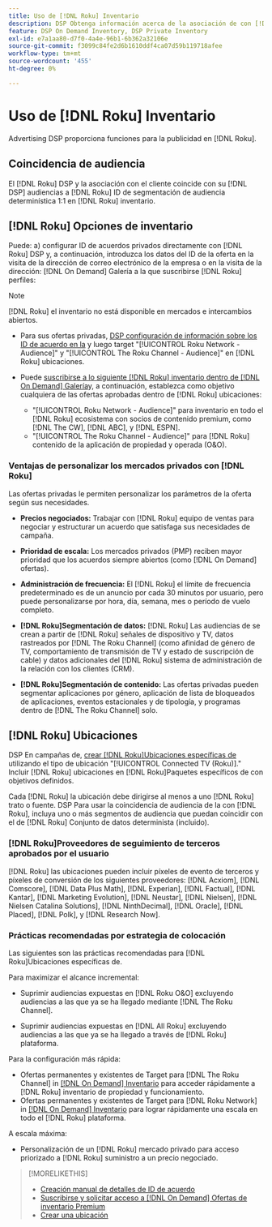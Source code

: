 ```yaml
---
title: Uso de [!DNL Roku] Inventario
description: DSP Obtenga información acerca de la asociación de con [!DNL Roku], incluidas las opciones de inventario, los proveedores de seguimiento de terceros aprobados y las prácticas recomendadas para [!DNL Roku]Ubicaciones específicas de.
feature: DSP On Demand Inventory, DSP Private Inventory
exl-id: e7a1aa80-d7f0-4a4e-96b1-6b362a32106e
source-git-commit: f3099c84fe2d6b1610ddf4ca07d59b119718afee
workflow-type: tm+mt
source-wordcount: '455'
ht-degree: 0%

---
```


# Uso de [!DNL Roku] Inventario

Advertising DSP proporciona funciones para la publicidad en [!DNL Roku].

## Coincidencia de audiencia

El [!DNL Roku] DSP y la asociación con el cliente coincide con su [!DNL DSP] audiencias a [!DNL Roku] ID de segmentación de audiencia determinística 1:1 en [!DNL Roku] inventario.

## [!DNL Roku] Opciones de inventario

Puede: a) configurar ID de acuerdos privados directamente con [!DNL Roku] DSP y, a continuación, introduzca los datos del ID de la oferta en la visita de la dirección de correo electrónico de la empresa o en la visita de la dirección: [!DNL On Demand] Galería a la que suscribirse [!DNL Roku] perfiles:

>[!NOTE]
>
>[!DNL Roku] el inventario no está disponible en mercados e intercambios abiertos.

* Para sus ofertas privadas, [DSP configuración de información sobre los ID de acuerdo en la](/help/dsp/inventory/deal-id-create.md) y luego target &quot;[!UICONTROL Roku Network - Audience]&quot; y &quot;[!UICONTROL The Roku Channel - Audience]&quot; en [!DNL Roku] ubicaciones.<!-- Or do you target the deal ID?? I see those strings for Roku On Demand inventory. Clarify if all Roku private deals show up as one or the other of these in Roku Private inventory in Roku placement settings. -->

* Puede [suscribirse a lo siguiente [!DNL Roku] inventario dentro de [!DNL On Demand] Galería](/help/dsp/inventory/on-demand-inventory-subscribe.md)y, a continuación, establezca como objetivo cualquiera de las ofertas aprobadas dentro de [!DNL Roku] ubicaciones:

   * &quot;[!UICONTROL Roku Network - Audience]&quot; para inventario en todo el [!DNL Roku] ecosistema con socios de contenido premium, como [!DNL The CW], [!DNL ABC], y [!DNL ESPN].
   * &quot;[!UICONTROL The Roku Channel - Audience]&quot; para [!DNL Roku] contenido de la aplicación de propiedad y operada (O&amp;O).

### Ventajas de personalizar los mercados privados con [!DNL Roku]

Las ofertas privadas le permiten personalizar los parámetros de la oferta según sus necesidades.

* **Precios negociados:** Trabajar con [!DNL Roku] equipo de ventas para negociar y estructurar un acuerdo que satisfaga sus necesidades de campaña.

* **Prioridad de escala:** Los mercados privados (PMP) reciben mayor prioridad que los acuerdos siempre abiertos (como [!DNL On Demand] ofertas).

* **Administración de frecuencia:** El [!DNL Roku] el límite de frecuencia predeterminado es de un anuncio por cada 30 minutos por usuario, pero puede personalizarse por hora, día, semana, mes o período de vuelo completo.<!-- Within the DSP placement settings? NO - you negotiate this with Roku, but Christine to confirm with Amanda whether you should be able to edit this in placement. -->

* **[!DNL Roku]Segmentación de datos:** [!DNL Roku] Las audiencias de se crean a partir de [!DNL Roku] señales de dispositivo y TV, datos rastreados por [!DNL The Roku Channel] (como afinidad de género de TV, comportamiento de transmisión de TV y estado de suscripción de cable) y datos adicionales del [!DNL Roku] sistema de administración de la relación con los clientes (CRM).

* **[!DNL Roku]Segmentación de contenido:** Las ofertas privadas pueden segmentar aplicaciones por género, aplicación de lista de bloqueados de aplicaciones, eventos estacionales y de tipología, y programas dentro de [!DNL The Roku Channel] solo.

## [!DNL Roku] Ubicaciones

DSP En campañas de, [crear [!DNL Roku]Ubicaciones específicas de](/help/dsp/campaign-management/placements/placement-create.md) utilizando el tipo de ubicación &quot;[!UICONTROL Connected TV (Roku)].&quot; Incluir [!DNL Roku] ubicaciones en [!DNL Roku]Paquetes específicos de con objetivos definidos.

Cada [!DNL Roku] la ubicación debe dirigirse al menos a uno [!DNL Roku] trato o fuente. DSP Para usar la coincidencia de audiencia de la con [!DNL Roku], incluya uno o más segmentos de audiencia que puedan coincidir con el de [!DNL Roku] Conjunto de datos determinista (incluido).

### [!DNL Roku]Proveedores de seguimiento de terceros aprobados por el usuario

[!DNL Roku] las ubicaciones pueden incluir píxeles de evento de terceros y píxeles de conversión de los siguientes proveedores:  [!DNL Acxiom], [!DNL Comscore], [!DNL Data Plus Math], [!DNL Experian], [!DNL Factual], [!DNL Kantar], [!DNL Marketing Evolution], [!DNL Neustar], [!DNL Nielsen], [!DNL Nielsen Catalina Solutions], [!DNL NinthDecimal], [!DNL Oracle], [!DNL Placed], [!DNL Polk], y [!DNL Research Now].

### Prácticas recomendadas por estrategia de colocación

Las siguientes son las prácticas recomendadas para [!DNL Roku]Ubicaciones específicas de.

Para maximizar el alcance incremental:

* Suprimir audiencias expuestas en [!DNL Roku O&O] excluyendo audiencias a las que ya se ha llegado mediante [!DNL The Roku Channel].

* Suprimir audiencias expuestas en [!DNL All Roku] excluyendo audiencias a las que ya se ha llegado a través de [!DNL Roku] plataforma.

Para la configuración más rápida:

* Ofertas permanentes y existentes de Target para [!DNL The Roku Channel] in [[!DNL On Demand] Inventario](/help/dsp/inventory/on-demand-inventory-subscribe.md) para acceder rápidamente a [!DNL Roku] inventario de propiedad y funcionamiento.
* Ofertas permanentes y existentes de Target para [!DNL Roku Network] in [[!DNL On Demand] Inventario](/help/dsp/inventory/on-demand-inventory-subscribe.md) para lograr rápidamente una escala en todo el [!DNL Roku] plataforma.

A escala máxima:

* Personalización de un [!DNL Roku] mercado privado para acceso priorizado a [!DNL Roku] suministro a un precio negociado.

>[!MORELIKETHIS]
>
>* [Creación manual de detalles de ID de acuerdo](/help/dsp/inventory/deal-id-create.md)
> * [Suscribirse y solicitar acceso a [!DNL On Demand] Ofertas de inventario Premium](/help/dsp/inventory/on-demand-inventory-subscribe.md)
>* [Crear una ubicación](/help/dsp/campaign-management/placements/placement-create.md)
